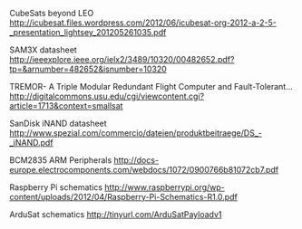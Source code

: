 CubeSats beyond LEO
http://icubesat.files.wordpress.com/2012/06/icubesat-org-2012-a-2-5-_presentation_lightsey_201205261035.pdf

SAM3X datasheet
http://ieeexplore.ieee.org/ielx2/3489/10320/00482652.pdf?tp=&arnumber=482652&isnumber=10320

TREMOR- A Triple Modular Redundant Flight Computer and Fault-Tolerant...
http://digitalcommons.usu.edu/cgi/viewcontent.cgi?article=1713&context=smallsat

SanDisk iNAND datasheet
http://www.spezial.com/commercio/dateien/produktbeitraege/DS_-_iNAND.pdf

BCM2835 ARM Peripherals
http://docs-europe.electrocomponents.com/webdocs/1072/0900766b81072cb7.pdf

Raspberry Pi schematics
http://www.raspberrypi.org/wp-content/uploads/2012/04/Raspberry-Pi-Schematics-R1.0.pdf

ArduSat schematics
http://tinyurl.com/ArduSatPayloadv1
